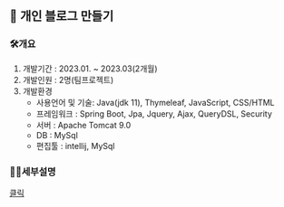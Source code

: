 ## 📢 개인 블로그 만들기

 ### 🛠개요
  1.  개발기간 : 2023.01. ~ 2023.03(2개월)
  2.  개발인원 : 2명(팀프로젝트)
  3.  개발환경
      * 사용언어 및 기술: Java(jdk 11), Thymeleaf, JavaScript, CSS/HTML
      * 프레임워크 : Spring Boot, Jpa, Jquery, Ajax, QueryDSL, Security
      * 서버 : Apache Tomcat 9.0
      * DB : MySql
      * 편집툴 : intellij, MySql

 ### 🙋‍♂️세부설명
 
 [클릭](https://seungsoos.github.io/Blog/)
 
